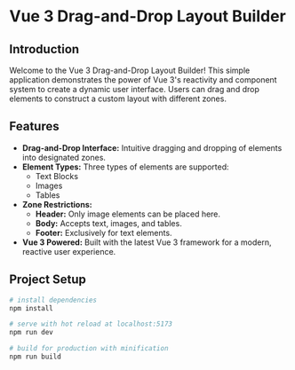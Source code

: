 # Vue 3 Drag-and-Drop Layout Builder

## Introduction
Welcome to the Vue 3 Drag-and-Drop Layout Builder! This simple application demonstrates the power of Vue 3's reactivity and component system to create a dynamic user interface. Users can drag and drop elements to construct a custom layout with different zones.

## Features
- **Drag-and-Drop Interface:** Intuitive dragging and dropping of elements into designated zones.
- **Element Types:** Three types of elements are supported:
  - Text Blocks
  - Images
  - Tables
- **Zone Restrictions:**
  - **Header:** Only image elements can be placed here.
  - **Body:** Accepts text, images, and tables.
  - **Footer:** Exclusively for text elements.
- **Vue 3 Powered:** Built with the latest Vue 3 framework for a modern, reactive user experience.

## Project Setup
```bash
# install dependencies
npm install

# serve with hot reload at localhost:5173
npm run dev

# build for production with minification
npm run build
